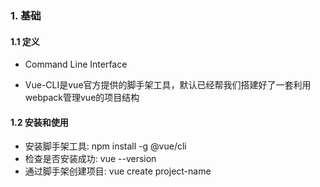 ### 1. 基础

#### 1.1 定义

- Command Line Interface

- Vue-CLI是vue官方提供的脚手架工具，默认已经帮我们搭建好了一套利用webpack管理vue的项目结构

#### 1.2 安装和使用

- 安装脚手架工具: npm install -g @vue/cli
- 检查是否安装成功: vue --version
- 通过脚手架创建项目: vue create project-name